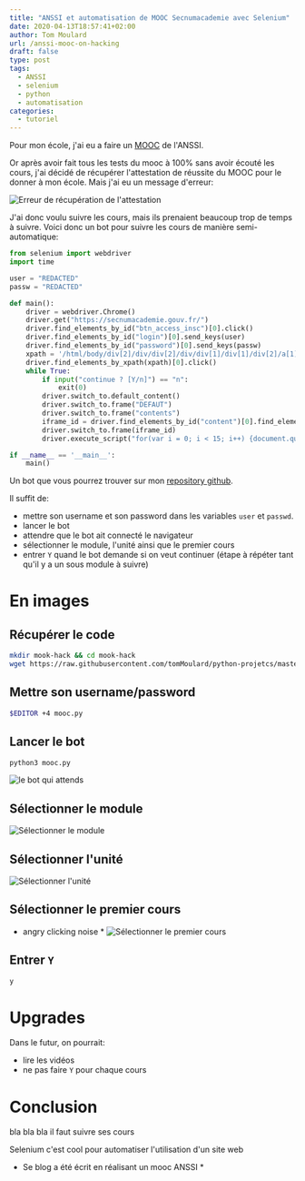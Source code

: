 ```yaml
---
title: "ANSSI et automatisation de MOOC Secnumacademie avec Selenium"
date: 2020-04-13T18:57:41+02:00
author: Tom Moulard
url: /anssi-mooc-on-hacking
draft: false
type: post
tags:
  - ANSSI
  - selenium
  - python
  - automatisation
categories:
  - tutoriel
---
```


Pour mon école, j'ai eu a faire un [MOOC](https://secnumacademie.gouv.fr/) de l'ANSSI.

Or après avoir fait tous les tests du mooc à 100% sans avoir écouté les cours, j'ai décidé de récupérer l'attestation de réussite du MOOC pour le donner à mon école.
Mais j'ai eu un message d'erreur:

![Erreur de récupération de l'attestation](/img/2020/mooc/error.png)

J'ai donc voulu suivre les cours, mais ils prenaient beaucoup trop de temps à suivre. Voici donc un bot pour suivre les cours de manière semi-automatique:

```python
from selenium import webdriver
import time

user = "REDACTED"
passw = "REDACTED"

def main():
    driver = webdriver.Chrome()
    driver.get("https://secnumacademie.gouv.fr/")
    driver.find_elements_by_id("btn_access_insc")[0].click()
    driver.find_elements_by_id("login")[0].send_keys(user)
    driver.find_elements_by_id("password")[0].send_keys(passw)
    xpath = '/html/body/div[2]/div/div[2]/div/div[1]/div[1]/div[2]/a[1]'
    driver.find_elements_by_xpath(xpath)[0].click()
    while True:
        if input("continue ? [Y/n]") == "n":
            exit(0)
        driver.switch_to.default_content()
        driver.switch_to.frame("DEFAUT")
        driver.switch_to.frame("contents")
        iframe_id = driver.find_elements_by_id("content")[0].find_elements_by_tag_name("iframe")[0].get_attribute("id")
        driver.switch_to.frame(iframe_id)
        driver.execute_script("for(var i = 0; i < 15; i++) {document.querySelector('#Stage_menu_inferieur_bouton_suivant_hit').click()}")

if __name__ == '__main__':
    main()
```

Un bot que vous pourrez trouver sur mon [repository github](https://github.com/tomMoulard/python-projetcs).

Il suffit de:
 - mettre son username et son password dans les variables `user` et `passwd`.
 - lancer le bot
 - attendre que le bot ait connecté le navigateur
 - sélectionner le module, l'unité ainsi que le premier cours
 - entrer `Y` quand le bot demande si on veut continuer (étape à répéter tant qu'il y a un sous module à suivre)

# En images
## Récupérer le code
```bash
mkdir mook-hack && cd mook-hack
wget https://raw.githubusercontent.com/tomMoulard/python-projetcs/master/anssi-mooc/mooc.py
```

## Mettre son username/password
```bash
$EDITOR +4 mooc.py
```

## Lancer le bot
```bash
python3 mooc.py
```

![le bot qui attends](/img/2020/mooc/waiting.png)

## Sélectionner le module
![Sélectionner le module](/img/2020/mooc/module.png)

## Sélectionner l'unité
![Sélectionner l'unité](/img/2020/mooc/unity.png)

## Sélectionner le premier cours
* angry clicking noise *
![Sélectionner le premier cours](/img/2020/mooc/first-course.png)

## Entrer `Y`
```bash
y
```

# Upgrades
Dans le futur, on pourrait:
 - lire les vidéos
 - ne pas faire `Y` pour chaque cours

# Conclusion
bla bla bla il faut suivre ses cours

Selenium c'est cool pour automatiser l'utilisation d'un site web

* Se blog a été écrit en réalisant un mooc ANSSI *